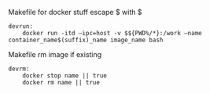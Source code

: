 Makefile for docker stuff escape $ with $

```
devrun:
    docker run -itd —ipc=host -v $${PWD%/*}:/work —name container_name$(suffix)_name image_name bash
```

Makefile rm image if existing 

```
devrm:
    docker stop name || true
    docker rm name || true 
```